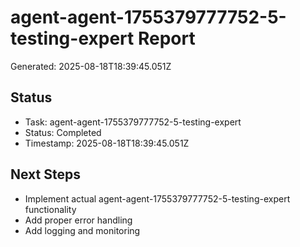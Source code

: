 # agent-agent-1755379777752-5-testing-expert Report

Generated: 2025-08-18T18:39:45.051Z

## Status
- Task: agent-agent-1755379777752-5-testing-expert
- Status: Completed
- Timestamp: 2025-08-18T18:39:45.051Z

## Next Steps
- Implement actual agent-agent-1755379777752-5-testing-expert functionality
- Add proper error handling
- Add logging and monitoring
